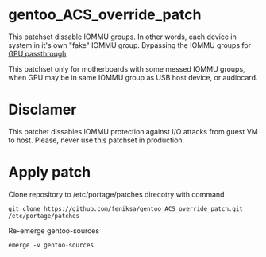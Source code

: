 # gentoo_ACS_override_patch

This patchset dissable IOMMU groups. In other words, each device in system in it's own "fake" IOMMU group.
Bypassing the IOMMU groups for [GPU passthrough](https://wiki.gentoo.org/wiki/GPU_passthrough_with_libvirt_qemu_kvm#IOMMU_groups)

This patchset only for motherboards with some messed IOMMU groups, when GPU may be in same IOMMU group as USB host device, or audiocard.

# Disclamer

This patchet dissables IOMMU protection against I/O attacks from guest VM to host.
Please, never use this patchset in production.

# Apply patch

Clone repository to /etc/portage/patches direcotry with command

```
git clone https://github.com/feniksa/gentoo_ACS_override_patch.git /etc/portage/patches
```
Re-emerge gentoo-sources

```
emerge -v gentoo-sources
```
